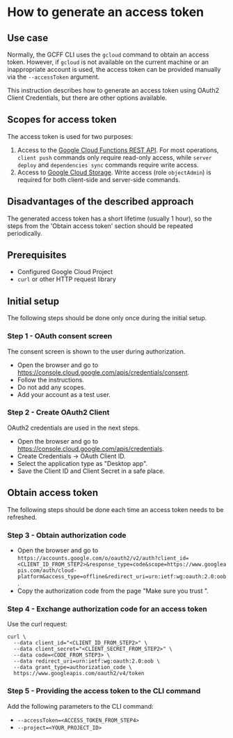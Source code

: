 # How to generate an access token

## Use case

Normally, the GCFF CLI uses the `gcloud` command to obtain an access token. However, if `gcloud` is not available on the current machine or an inappropriate account is used, the access token can be provided manually via the `--accessToken` argument.

This instruction describes how to generate an access token using OAuth2 Client Credentials, but there are other options available.

## Scopes for access token

The access token is used for two purposes:
1. Access to the [Google Cloud Functions REST API](https://cloud.google.com/functions/docs/reference/rest). For most operations, `client push` commands only require read-only access, while `server deploy` and `dependencies sync` commands require write access.
2. Access to [Google Cloud Storage](https://cloud.google.com/storage). Write access (role `objectAdmin`) is required for both client-side and server-side commands.

## Disadvantages of the described approach

The generated access token has a short lifetime (usually 1 hour), so the steps from the 'Obtain access token' section should be repeated periodically.

## Prerequisites

- Configured Google Cloud Project
- `curl` or other HTTP request library

## Initial setup

The following steps should be done only once during the initial setup.

### Step 1 - OAuth consent screen

The consent screen is shown to the user during authorization.

- Open the browser and go to https://console.cloud.google.com/apis/credentials/consent.
- Follow the instructions.
- Do not add any scopes.
- Add your account as a test user.

### Step 2 - Create OAuth2 Client

OAuth2 credentials are used in the next steps.

- Open the browser and go to https://console.cloud.google.com/apis/credentials.
- Create Credentials -> OAuth Client ID.
- Select the application type as "Desktop app".
- Save the Client ID and Client Secret in a safe place.

## Obtain access token

The following steps should be done each time an access token needs to be refreshed.

### Step 3 - Obtain authorization code

- Open the browser and go to `https://accounts.google.com/o/oauth2/v2/auth?client_id=<CLIENT_ID_FROM_STEP2>&response_type=code&scope=https://www.googleapis.com/auth/cloud-platform&access_type=offline&redirect_uri=urn:ietf:wg:oauth:2.0:oob`.
- Copy the authorization code from the page "Make sure you trust <your-app-name>".

### Step 4 - Exchange authorization code for an access token

Use the curl request:
```
curl \
  --data client_id="<CLIENT_ID_FROM_STEP2>" \
  --data client_secret="<CLIENT_SECRET_FROM_STEP2>" \
  --data code=<CODE_FROM_STEP3> \
  --data redirect_uri=urn:ietf:wg:oauth:2.0:oob \
  --data grant_type=authorization_code \
  https://www.googleapis.com/oauth2/v4/token
```

### Step 5 - Providing the access token to the CLI command

Add the following parameters to the CLI command:
- `--accessToken=<ACCESS_TOKEN_FROM_STEP4>`
- `--project=<YOUR_PROJECT_ID>`